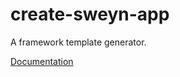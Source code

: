 # create-sweyn-app

A framework template generator.

[Documentation](https://erikthalen.github.io/sweyn/)
